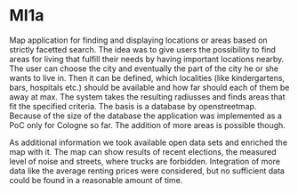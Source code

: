 # MI1a
Map application for finding and displaying locations or areas based on strictly facetted search. The idea was to give users the possibility to find areas for living that fulfill their needs by having important locations nearby. The user can choose the city and eventually the part of the city he or she wants to live in. Then it can be defined, which localities (like kindergartens, bars, hospitals etc.) should be available and how far should each of them be away at max. The system takes the resulting radiusses and finds areas that fit the specified criteria.
The basis is a database by openstreetmap. Because of the size of the database the application was implemented as a PoC only for Cologne so far. The addition of more areas is possible though.

As additional information we took available open data sets and enriched the map with it. The map can show results of recent elections, the measured level of noise and streets, where trucks are forbidden. Integration of more data like the average renting prices were considered, but no sufficient data could be found in a reasonable amount of time. 
